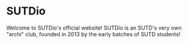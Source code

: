 # SUTDio
Welcome to SUTDio's official website! SUTDio is an SUTD's very own "archi" club, founded in 2013 by the early batches of SUTD students!
